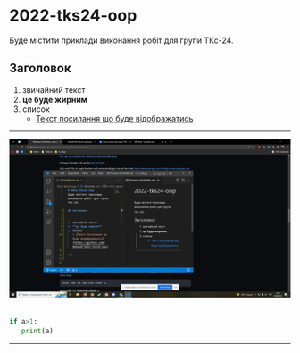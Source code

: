 # 2022-tks24-oop
Буде містити приклади виконання робіт для групи ТКс-24.

## Заголовок


1. звичайний текст
1. **це буде жирним**
1. список
   + [Текст посилання що буде відображатись](https://github.com/BobasB/2022-tks24-oop)

---

![any text](https://github.com/BobasB/2022-tks24-oop/raw/main/sceenshots/scr_1.png "Це текст буде висвітлюватись при наведенні")


```python

if a>1:
   print(a)

```

---

